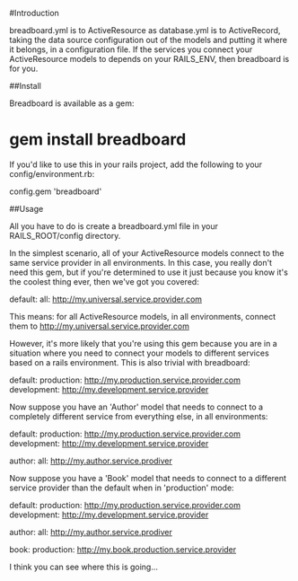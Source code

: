 #Introduction

breadboard.yml is to ActiveResource as database.yml is to ActiveRecord, taking the data source configuration out of the models and putting it where it belongs, in a configuration file. If the services you connect your ActiveResource models to depends on your RAILS_ENV, then breadboard is for you.

##Install

Breadboard is available as a gem: 

  # gem install breadboard

If you'd like to use this in your rails project, add the following to your config/environment.rb:

  config.gem 'breadboard'

##Usage

All you have to do is create a breadboard.yml file in your RAILS_ROOT/config directory. 

In the simplest scenario, all of your ActiveResource models connect to the same service provider in all environments. In this case, you really don't need this gem, but if you're determined to use it just because you know it's the coolest thing ever, then we've got you covered:

  default:
    all: http://my.universal.service.provider.com

This means: for all ActiveResource models, in all environments, connect them to http://my.universal.service.provider.com

However, it's more likely that you're using this gem because you are in a situation where you need to connect your models to different services based on a rails environment. This is also trivial with breadboard:

  default:
    production: http://my.production.service.provider.com
    development: http://my.development.service.provider
  
Now suppose you have an 'Author' model that needs to connect to a completely different service from everything else, in all environments:
  
  default:
    production: http://my.production.service.provider.com
    development: http://my.development.service.provider

  author:
    all: http://my.author.service.prodiver

Now suppose you have a 'Book' model that needs to connect to a different service provider than the default when in 'production' mode:

  default:
    production: http://my.production.service.provider.com
    development: http://my.development.service.provider

  author:
    all: http://my.author.service.prodiver
  
  book:
    production: http://my.book.production.service.provider

I think you can see where this is going...
